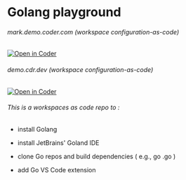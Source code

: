 # Golang playground

###### mark.demo.coder.com (workspace configuration-as-code)
[![Open in Coder](https://cdn.coder.com/embed-button.svg)](https://mark.demo.coder.com/wac/build?template_oauth_service=github&template_url=git@github.com:mtm20176/go_wac.git&template_ref=main&template_filepath=.coder/coder.yaml)

###### demo.cdr.dev (workspace configuration-as-code)
[![Open in Coder](https://cdn.coder.com/embed-button.svg)](https://demo.cdr.dev/wac/build?template_oauth_service=github&template_url=git@github.com:mtm20176/go_wac.git&template_ref=main&template_filepath=.coder/coder.yaml)


###### This is a workspaces as code repo to :

* install Golang 

* install JetBrains' Goland IDE

* clone Go repos and build dependencies ( e.g., go <gofile>.go )

* add Go VS Code extension



